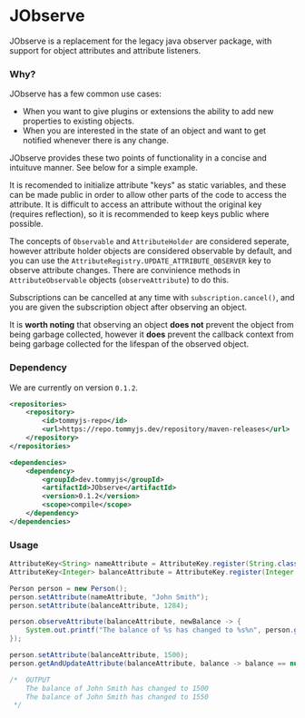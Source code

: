 # JObserve
 JObserve is a replacement for the legacy java observer package, with support for object attributes and attribute listeners.

### Why?
JObserve has a few common use cases:
- When you want to give plugins or extensions the ability to add new properties to existing objects.
- When you are interested in the state of an object and want to get notified whenever there is any change.

JObserve provides these two points of functionality in a concise and intuituve manner. See below for a simple example.

It is recomended to initialize attribute "keys" as static variables, and these can be made public in order to allow other parts of the code to access the attribute. It is difficult to access an attribute without the original key (requires reflection), so it is recommended to keep keys public where possible.

The concepts of `Observable` and `AttributeHolder` are considered seperate, however attribute holder objects are considered observable by default, and you can use the `AttributeRegistry.UPDATE_ATTRIBUTE_OBSERVER` key to observe attribute changes. There are convinience methods in `AttributeObservable` objects (`observeAttribute`) to do this.

Subscriptions can be cancelled at any time with `subscription.cancel()`, and you are given the subscription object after observing an object.

It is **worth noting** that observing an object **does not** prevent the object from being garbage collected, however it **does** prevent the callback context from being garbage collected for the lifespan of the observed object.

### Dependency

We are currently on version `0.1.2`.

```xml
<repositories>
    <repository>
        <id>tommyjs-repo</id>
        <url>https://repo.tommyjs.dev/repository/maven-releases</url>
    </repository>
</repositories>

<dependencies>
    <dependency>
        <groupId>dev.tommyjs</groupId>
        <artifactId>JObserve</artifactId>
        <version>0.1.2</version>
        <scope>compile</scope>
    </dependency>
</dependencies>
```

### Usage
```java
AttributeKey<String> nameAttribute = AttributeKey.register(String.class);
AttributeKey<Integer> balanceAttribute = AttributeKey.register(Integer.class);

Person person = new Person();
person.setAttribute(nameAttribute, "John Smith");
person.setAttribute(balanceAttribute, 1284);

person.observeAttribute(balanceAttribute, newBalance -> {
    System.out.printf("The balance of %s has changed to %s%n", person.getAttribute(nameAttribute), newBalance);
});

person.setAttribute(balanceAttribute, 1500);
person.getAndUpdateAttribute(balanceAttribute, balance -> balance == null ? 0 : balance + 50);

/*  OUTPUT
    The balance of John Smith has changed to 1500
    The balance of John Smith has changed to 1550
 */
```